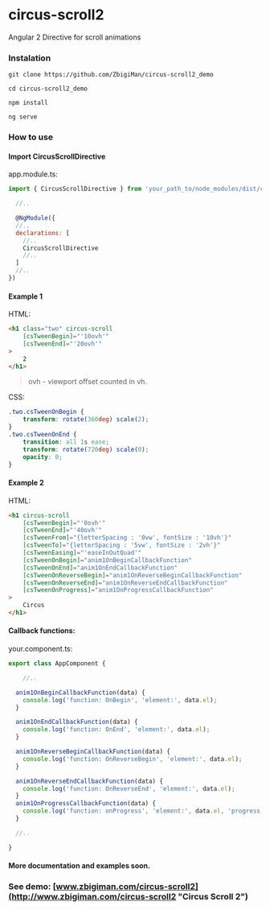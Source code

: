 # circus-scroll2
Angular 2 Directive for scroll animations

### Instalation

```
git clone https://github.com/ZbigiMan/circus-scroll2_demo

cd circus-scroll2_demo

npm install

ng serve

```

### How to use

#### Import CircusScrollDirective

app.module.ts:

```javascript
import { CircusScrollDirective } from 'your_path_to/node_modules/dist/circus-scroll.directive';

  //..

  @NgModule({
  //..   
  declarations: [
    //..
    CircusScrollDirective
    //..    
  ]
  //.. 
})
```

#### Example 1

HTML:

```html
<h1 class="two" circus-scroll
    [csTweenBegin]="'10ovh'"
    [csTweenEnd]="'20ovh'"               
>
    2
</h1>
```

>ovh - viewport offset counted in vh.

CSS:

```CSS
.two.csTweenOnBegin {               
    transform: rotate(360deg) scale(2);
}
.two.csTweenOnEnd {
    transition: all 1s ease;
    transform: rotate(720deg) scale(0);
    opacity: 0;
}
```

#### Example 2

HTML:

```html
<h1 circus-scroll
    [csTweenBegin]="'0ovh'"
    [csTweenEnd]="'40ovh'"
    [csTweenFrom]="{letterSpacing : '0vw', fontSize : '10vh'}"
    [csTweenTo]="{letterSpacing : '5vw', fontSize : '2vh'}"
    [csTweenEasing]="'easeInOutQuad'"
    [csTweenOnBegin]="anim1OnBeginCallbackFunction"
    [csTweenOnEnd]="anim1OnEndCallbackFunction"
    [csTweenOnReverseBegin]="anim1OnReverseBeginCallbackFunction"
    [csTweenOnReverseEnd]="anim1OnReverseEndCallbackFunction"
    [csTweenOnProgress]="anim1OnProgressCallbackFunction"
>
    Circus
</h1>
```

#### Callback functions:

your.component.ts:

```javascript
export class AppComponent {

    //..    

  anim1OnBeginCallbackFunction(data) {
    console.log('function: OnBegin', 'element:', data.el);
  }

  anim1OnEndCallbackFunction(data) {
    console.log('function: OnEnd', 'element:', data.el);
  }

  anim1OnReverseBeginCallbackFunction(data) {
    console.log('function: OnReverseBegin', 'element:', data.el);
  }

  anim1OnReverseEndCallbackFunction(data) {
    console.log('function: OnReverseEnd', 'element:', data.el);
  }
  anim1OnProgressCallbackFunction(data) {
    console.log('function: onProgress', 'element:', data.el, 'progress:', data.progress);
  }

  //.. 

}
```

#### More documentation and examples soon.
### See demo: [www.zbigiman.com/circus-scroll2](http://www.zbigiman.com/circus-scroll2 "Circus Scroll 2")


